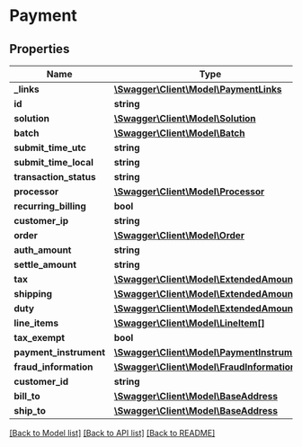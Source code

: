 # Payment

## Properties
Name | Type | Description | Notes
------------ | ------------- | ------------- | -------------
**_links** | [**\Swagger\Client\Model\PaymentLinks**](PaymentLinks.md) |  | [optional] 
**id** | **string** |  | [optional] 
**solution** | [**\Swagger\Client\Model\Solution**](Solution.md) |  | [optional] 
**batch** | [**\Swagger\Client\Model\Batch**](Batch.md) |  | [optional] 
**submit_time_utc** | **string** |  | [optional] 
**submit_time_local** | **string** |  | [optional] 
**transaction_status** | **string** |  | [optional] 
**processor** | [**\Swagger\Client\Model\Processor**](Processor.md) |  | [optional] 
**recurring_billing** | **bool** |  | [optional] 
**customer_ip** | **string** |  | [optional] 
**order** | [**\Swagger\Client\Model\Order**](Order.md) |  | [optional] 
**auth_amount** | **string** |  | [optional] 
**settle_amount** | **string** |  | [optional] 
**tax** | [**\Swagger\Client\Model\ExtendedAmount**](ExtendedAmount.md) |  | [optional] 
**shipping** | [**\Swagger\Client\Model\ExtendedAmount**](ExtendedAmount.md) |  | [optional] 
**duty** | [**\Swagger\Client\Model\ExtendedAmount**](ExtendedAmount.md) |  | [optional] 
**line_items** | [**\Swagger\Client\Model\LineItem[]**](LineItem.md) |  | [optional] 
**tax_exempt** | **bool** |  | [optional] 
**payment_instrument** | [**\Swagger\Client\Model\PaymentInstrument**](PaymentInstrument.md) |  | [optional] 
**fraud_information** | [**\Swagger\Client\Model\FraudInformation**](FraudInformation.md) |  | [optional] 
**customer_id** | **string** |  | [optional] 
**bill_to** | [**\Swagger\Client\Model\BaseAddress**](BaseAddress.md) |  | [optional] 
**ship_to** | [**\Swagger\Client\Model\BaseAddress**](BaseAddress.md) |  | [optional] 

[[Back to Model list]](../README.md#documentation-for-models) [[Back to API list]](../README.md#documentation-for-api-endpoints) [[Back to README]](../README.md)


